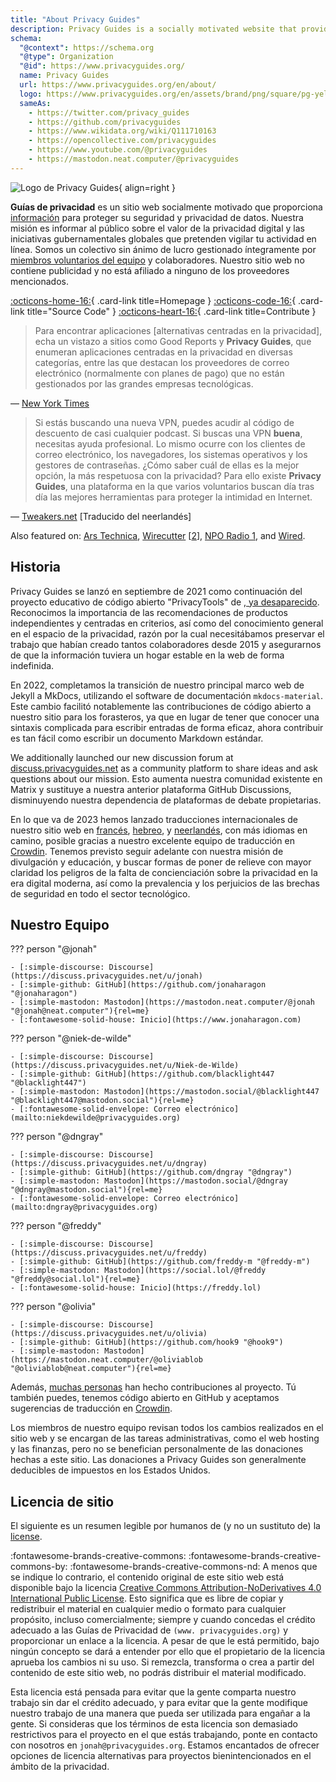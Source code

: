 ```yaml
---
title: "About Privacy Guides"
description: Privacy Guides is a socially motivated website that provides information for protecting your data security and privacy.
schema:
  "@context": https://schema.org
  "@type": Organization
  "@id": https://www.privacyguides.org/
  name: Privacy Guides
  url: https://www.privacyguides.org/en/about/
  logo: https://www.privacyguides.org/en/assets/brand/png/square/pg-yellow.png
  sameAs:
    - https://twitter.com/privacy_guides
    - https://github.com/privacyguides
    - https://www.wikidata.org/wiki/Q111710163
    - https://opencollective.com/privacyguides
    - https://www.youtube.com/@privacyguides
    - https://mastodon.neat.computer/@privacyguides
---
```


![Logo de Privacy Guides](../assets/brand/PNG/Square/pg-yellow.png){ align=right }

**Guías de privacidad** es un sitio web socialmente motivado que proporciona [información](/kb) para proteger su seguridad y privacidad de datos. Nuestra misión es informar al público sobre el valor de la privacidad digital y las iniciativas gubernamentales globales que pretenden vigilar tu actividad en línea. Somos un colectivo sin ánimo de lucro gestionado íntegramente por [miembros voluntarios del equipo](https://discuss.privacyguides.net/g/team) y colaboradores. Nuestro sitio web no contiene publicidad y no está afiliado a ninguno de los proveedores mencionados.

[:octicons-home-16:](https://www.privacyguides.org){ .card-link title=Homepage }
[:octicons-code-16:](https://github.com/privacyguides/privacyguides.org){ .card-link title="Source Code" }
[:octicons-heart-16:](donate.md){ .card-link title=Contribute }

> Para encontrar aplicaciones [alternativas centradas en la privacidad], echa un vistazo a sitios como Good Reports y **Privacy Guides**, que enumeran aplicaciones centradas en la privacidad en diversas categorías, entre las que destacan los proveedores de correo electrónico (normalmente con planes de pago) que no están gestionados por las grandes empresas tecnológicas.

— [New York Times](https://nytimes.com/wirecutter/guides/online-security-social-media-privacy)

> Si estás buscando una nueva VPN, puedes acudir al código de descuento de casi cualquier podcast. Si buscas una VPN **buena**, necesitas ayuda profesional. Lo mismo ocurre con los clientes de correo electrónico, los navegadores, los sistemas operativos y los gestores de contraseñas. ¿Cómo saber cuál de ellas es la mejor opción, la más respetuosa con la privacidad? Para ello existe **Privacy Guides**, una plataforma en la que varios voluntarios buscan día tras día las mejores herramientas para proteger la intimidad en Internet.

— [Tweakers.net](https://tweakers.net/reviews/10568/op-zoek-naar-privacyvriendelijke-tools-niek-de-wilde-van-privacy-guides.html) [Traducido del neerlandés]

Also featured on: [Ars Technica](https://arstechnica.com/gadgets/2022/02/is-firefox-ok), [Wirecutter](https://nytimes.com/wirecutter/guides/practical-guide-to-securing-windows-pc) [[2](https://nytimes.com/wirecutter/guides/practical-guide-to-securing-your-mac)], [NPO Radio 1](https://nporadio1.nl/nieuws/binnenland/8eaff3a2-8b29-4f63-9b74-36d2b28b1fe1/ooit-online-eens-wat-doms-geplaatst-ga-jezelf-eens-googlen-en-kijk-dan-wat-je-tegenkomt), and [Wired](https://wired.com/story/firefox-mozilla-2022).

## Historia

Privacy Guides se lanzó en septiembre de 2021 como continuación del proyecto educativo de código abierto "PrivacyTools" de [, ya desaparecido](privacytools.md). Reconocimos la importancia de las recomendaciones de productos independientes y centradas en criterios, así como del conocimiento general en el espacio de la privacidad, razón por la cual necesitábamos preservar el trabajo que habían creado tantos colaboradores desde 2015 y asegurarnos de que la información tuviera un hogar estable en la web de forma indefinida.

En 2022, completamos la transición de nuestro principal marco web de Jekyll a MkDocs, utilizando el software de documentación `mkdocs-material`. Este cambio facilitó notablemente las contribuciones de código abierto a nuestro sitio para los forasteros, ya que en lugar de tener que conocer una sintaxis complicada para escribir entradas de forma eficaz, ahora contribuir es tan fácil como escribir un documento Markdown estándar.

We additionally launched our new discussion forum at [discuss.privacyguides.net](https://discuss.privacyguides.net) as a community platform to share ideas and ask questions about our mission. Esto aumenta nuestra comunidad existente en Matrix y sustituye a nuestra anterior plataforma GitHub Discussions, disminuyendo nuestra dependencia de plataformas de debate propietarias.

En lo que va de 2023 hemos lanzado traducciones internacionales de nuestro sitio web en [francés](/fr/), [hebreo](/he/), y [neerlandés](/nl/), con más idiomas en camino, posible gracias a nuestro excelente equipo de traducción en [Crowdin](https://crowdin.com/project/privacyguides). Tenemos previsto seguir adelante con nuestra misión de divulgación y educación, y buscar formas de poner de relieve con mayor claridad los peligros de la falta de concienciación sobre la privacidad en la era digital moderna, así como la prevalencia y los perjuicios de las brechas de seguridad en todo el sector tecnológico.

## Nuestro Equipo

??? person "@jonah"

    - [:simple-discourse: Discourse](https://discuss.privacyguides.net/u/jonah)
    - [:simple-github: GitHub](https://github.com/jonaharagon "@jonaharagon")
    - [:simple-mastodon: Mastodon](https://mastodon.neat.computer/@jonah "@jonah@neat.computer"){rel=me}
    - [:fontawesome-solid-house: Inicio](https://www.jonaharagon.com)

??? person "@niek-de-wilde"

    - [:simple-discourse: Discourse](https://discuss.privacyguides.net/u/Niek-de-Wilde)
    - [:simple-github: GitHub](https://github.com/blacklight447 "@blacklight447")
    - [:simple-mastodon: Mastodon](https://mastodon.social/@blacklight447 "@blacklight447@mastodon.social"){rel=me}
    - [:fontawesome-solid-envelope: Correo electrónico](mailto:niekdewilde@privacyguides.org)

??? person "@dngray"

    - [:simple-discourse: Discourse](https://discuss.privacyguides.net/u/dngray)
    - [:simple-github: GitHub](https://github.com/dngray "@dngray")
    - [:simple-mastodon: Mastodon](https://mastodon.social/@dngray "@dngray@mastodon.social"){rel=me}
    - [:fontawesome-solid-envelope: Correo electrónico](mailto:dngray@privacyguides.org)

??? person "@freddy"

    - [:simple-discourse: Discourse](https://discuss.privacyguides.net/u/freddy)
    - [:simple-github: GitHub](https://github.com/freddy-m "@freddy-m")
    - [:simple-mastodon: Mastodon](https://social.lol/@freddy "@freddy@social.lol"){rel=me}
    - [:fontawesome-solid-house: Inicio](https://freddy.lol)

??? person "@olivia"

    - [:simple-discourse: Discourse](https://discuss.privacyguides.net/u/olivia)
    - [:simple-github: GitHub](https://github.com/hook9 "@hook9")
    - [:simple-mastodon: Mastodon](https://mastodon.neat.computer/@oliviablob "@oliviablob@neat.computer"){rel=me}

Además, [muchas personas](https://github.com/privacyguides/privacyguides.org/graphs/contributors) han hecho contribuciones al proyecto. Tú también puedes, tenemos código abierto en GitHub y aceptamos sugerencias de traducción en [Crowdin](https://crowdin.com/project/privacyguides).

Los miembros de nuestro equipo revisan todos los cambios realizados en el sitio web y se encargan de las tareas administrativas, como el web hosting y las finanzas, pero no se benefician personalmente de las donaciones hechas a este sitio. Las donaciones a Privacy Guides son generalmente deducibles de impuestos en los Estados Unidos.

## Licencia de sitio

<div class="admonition danger" markdown>

El siguiente es un resumen legible por humanos de (y no un sustituto de) la [license](/licencia).

</div>

:fontawesome-brands-creative-commons: :fontawesome-brands-creative-commons-by: :fontawesome-brands-creative-commons-nd: A menos que se indique lo contrario, el contenido original de este sitio web está disponible bajo la licencia [Creative Commons Attribution-NoDerivatives 4.0 International Public License](https://github.com/privacyguides/privacyguides.org/blob/main/LICENSE). Esto significa que es libre de copiar y redistribuir el material en cualquier medio o formato para cualquier propósito, incluso comercialmente; siempre y cuando concedas el crédito adecuado a las Guías de Privacidad de `(www. privacyguides.org)` y proporcionar un enlace a la licencia. A pesar de que le está permitido, bajo ningún concepto se dará a entender por ello que el propietario de la licencia aprueba los cambios ni su uso. Si remezcla, transforma o crea a partir del contenido de este sitio web, no podrás distribuir el material modificado.

Esta licencia está pensada para evitar que la gente comparta nuestro trabajo sin dar el crédito adecuado, y para evitar que la gente modifique nuestro trabajo de una manera que pueda ser utilizada para engañar a la gente. Si consideras que los términos de esta licencia son demasiado restrictivos para el proyecto en el que estás trabajando, ponte en contacto con nosotros en `jonah@privacyguides.org`. Estamos encantados de ofrecer opciones de licencia alternativas para proyectos bienintencionados en el ámbito de la privacidad.
